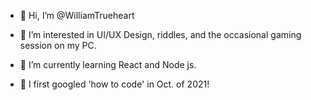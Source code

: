- 👋 Hi, I’m @WilliamTrueheart
- 👀 I’m interested in UI/UX Design, riddles, and the occasional gaming session on my PC.
- 🌱 I’m currently learning React and Node js.

- 🦕 I first googled 'how to code' in Oct. of 2021! 


<!---
WilliamTrueheart/WilliamTrueheart is a ✨ special ✨ repository because its `README.md` (this file) appears on your GitHub profile.
You can click the Preview link to take a look at your changes.
--->
